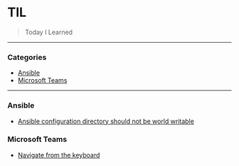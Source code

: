 # TIL

> Today I Learned

---

### Categories

* [Ansible](#ansible)
* [Microsoft Teams](#microsoft-teams)

---

### Ansible

- [Ansible configuration directory should not be world writable](ansible/ansible-cfg.md)

### Microsoft Teams

- [Navigate from the keyboard](msteams/navigate.md)
